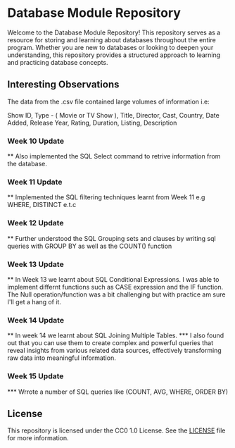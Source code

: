 # Database Module Repository

Welcome to the Database Module Repository! This repository serves as a resource for storing and learning about databases throughout the entire program. Whether you are new to databases or looking to deepen your understanding, this repository provides a structured approach to learning and practicing database concepts.

## Interesting Observations

The data from the .csv file contained large volumes of information i.e:

Show ID,
Type - ( Movie or TV Show ),
Title,
Director,
Cast,
Country,
Date Added,
Release Year,
Rating,
Duration,
Listing,
Description

### Week 10 Update

** Also implemented the SQL Select command to retrive information from the database.

### Week 11 Update

** Implemented the SQL filtering techniques learnt from Week 11 e.g WHERE, DISTINCT e.t.c

### Week 12 Update

** Further understood the SQL Grouping sets and clauses by writing sql queries with GROUP BY as well as the COUNT() function

### Week 13 Update

** In Week 13 we learnt about SQL Conditional Expressions. I was able to implement differnt functions such as CASE expression and the IF function. The Null operation/function was a bit challenging but with practice am sure I'll get a hang of it.

### Week 14 Update

** In week 14 we learnt about SQL Joining Multiple Tables.
*** I also found out that you can use them  to create complex and powerful queries that reveal insights from various related data sources, effectively transforming raw data into meaningful information.

### Week 15 Update

***  Wrrote a number of SQL queries like (COUNT, AVG, WHERE, ORDER BY)

## License

This repository is licensed under the CC0 1.0 License. See the [LICENSE](LICENSE) file for more information.
